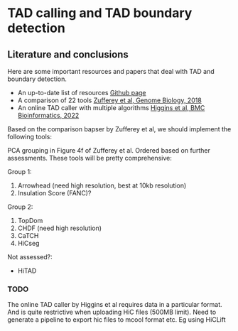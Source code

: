 # TAD calling and TAD boundary detection

## Literature and conclusions

Here are some important resources and papers that deal with TAD and boundary detection.

- An up-to-date list of resources [Github page](https://github.com/mdozmorov/HiC_tools?tab=readme-ov-file#tad-detection-benchmarking)
- A comparison of 22 tools [Zufferey et al, Genome Biology, 2018](https://doi.org/10.1186/s13059-018-1596-9)
- An online TAD caller with multiple algorithms [Higgins et al, BMC Bioinformatics, 2022](https://doi.org/10.1186/s12859-022-05020-2)

Based on the comparison bapser by Zufferey et al, we should implement the following tools:

PCA grouping in Figure 4f of Zufferey et al. Ordered based on further assessments. These tools will be pretty comprehensive:

Group 1:

1. Arrowhead (need high resolution, best at 10kb resolution)
2. Insulation Score (FANC)?

Group 2:

1. TopDom
2. CHDF (need high resolution)
3. CaTCH
4. HiCseg

Not assessed?:

- HiTAD

### TODO

The online TAD caller by Higgins et al requires data in a particular format. And is quite restrictive when uploading HiC files (500MB limit). Need to generate a pipeline to export hic files to mcool format etc. Eg using HiCLift
